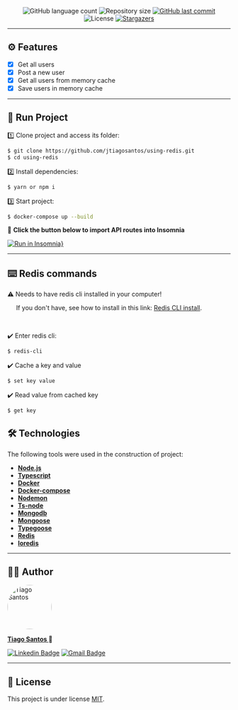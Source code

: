 <p align="center">
  <img alt="GitHub language count" src="https://img.shields.io/github/languages/count/jtiagosantos/using-redis?color=%green">
  <img alt="Repository size" src="https://img.shields.io/github/repo-size/jtiagosantos/using-redis?color=blue">
  <a href="https://github.com/jtiagosantos/using-redis/commits/master">
    <img alt="GitHub last commit" src="https://img.shields.io/github/last-commit/jtiagosantos/using-redis?color=purple">
  </a>
  <img alt="License" src="https://img.shields.io/badge/license-MIT-brightgreen?color=orange">
   <a href="https://github.com/jtiagosantos/using-redis/stargazers">
    <img alt="Stargazers" src="https://img.shields.io/github/stars/jtiagosantos/using-redis?style=social">
  </a>
</p>

<hr>

## ⚙️ Features

- [x] Get all users
- [x] Post a new user
- [x] Get all users from memory cache
- [x] Save users in memory cache

<hr>

## 🚀 Run Project

1️⃣ Clone project and access its folder:

```bash
$ git clone https://github.com/jtiagosantos/using-redis.git
$ cd using-redis
```

2️⃣ Install dependencies:

```bash
$ yarn or npm i
```

3️⃣ Start project:

```bash
$ docker-compose up --build
```

🔌 **Click the button below to import API routes into Insomnia**

[![Run in Insomnia}](https://insomnia.rest/images/run.svg)](https://insomnia.rest/run/?label=Using%20Redis%20API%20Routes&uri=https%3A%2F%2Fraw.githubusercontent.com%2Fjtiagosantos%2Fusing-redis%2Fmaster%2F.github%2Fusing-redis-api-routes.json)

<hr>

## ⌨️ Redis commands

⚠️ Needs to have redis cli installed in your computer!

&nbsp; &nbsp; &nbsp;If you don't have, see how to install in this link:
[Redis CLI install](https://redis.io/docs/getting-started/installation/).

<br />

:heavy_check_mark: Enter redis cli:

```bash
$ redis-cli
```

:heavy_check_mark: Cache a key and value

```bash
$ set key value
```

:heavy_check_mark: Read value from cached key

```bash
$ get key
```

## 🛠 Technologies

The following tools were used in the construction of project:

- **[Node.js](https://nodejs.org/en/docs/)**
- **[Typescript](https://www.typescriptlang.org/)**
- **[Docker](https://docs.docker.com/)**
- **[Docker-compose](https://docs.docker.com/compose/)**
- **[Nodemon](https://www.npmjs.com/package/zustand)**
- **[Ts-node](https://www.npmjs.com/package/ts-node)**
- **[Mongodb](https://www.mongodb.com/docs/)**
- **[Mongoose](https://mongoosejs.com/)**
- **[Typegoose](https://typegoose.github.io/typegoose/)**
- **[Redis](https://redis.io/docs/)**
- **[Ioredis](https://www.npmjs.com/package/ioredis)**

<hr>

## 👨‍💻 Author

<img src="https://avatars.githubusercontent.com/u/63312141?v=4" width="100" alt="Tiago Santos" style="border-radius: 50px;" />

<strong><a href="https://github.com/jtiagosantos">Tiago Santos </a>🚀</strong>

[![Linkedin Badge](https://img.shields.io/badge/linkedin-%230077B5.svg?&style=for-the-badge&logo=linkedin&logoColor=white&link=https://www.linkedin.com/in/jos%C3%A9-tiago-santos-de-lima-aaa4361a4/)](https://www.linkedin.com/in/josetiagosantosdelima/)
[![Gmail Badge](https://img.shields.io/badge/Gmail-D14836?style=for-the-badge&logo=gmail&logoColor=white)](mailto:tiago.santos@icomp.ufam.edu.br)

<hr>

## 📝 License

This project is under license [MIT](./LICENSE).
